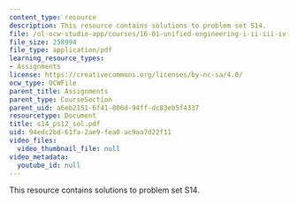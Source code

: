 ```yaml
---
content_type: resource
description: This resource contains solutions to problem set S14.
file: /ol-ocw-studio-app/courses/16-01-unified-engineering-i-ii-iii-iv-fall-2005-spring-2006/94edc2bd61fa2ae9fea0ac9aa7d22f11_s14_ps12_sol.pdf
file_size: 258994
file_type: application/pdf
learning_resource_types:
- Assignments
license: https://creativecommons.org/licenses/by-nc-sa/4.0/
ocw_type: OCWFile
parent_title: Assignments
parent_type: CourseSection
parent_uid: a6eb2151-6f41-806d-94ff-dc83eb5f4337
resourcetype: Document
title: s14_ps12_sol.pdf
uid: 94edc2bd-61fa-2ae9-fea0-ac9aa7d22f11
video_files:
  video_thumbnail_file: null
video_metadata:
  youtube_id: null
---
```

This resource contains solutions to problem set S14.